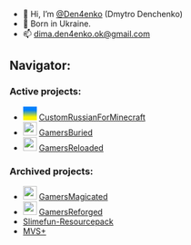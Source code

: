 - 👋 Hi, I’m [@Den4enko](https://github.com/Den4enko) (Dmytro Denchenko)
- 👀 Born in Ukraine.
- 📫 [dima.den4enko.ok@gmail.com](mailto://dima.den4enko.ok@gmail.com)

## Navigator:
### Active projects:
- <img src="https://raw.githubusercontent.com/Den4enko/CustomRussianForMinecraft/1.19.3/pack.png" width="24" height="24"> [CustomRussianForMinecraft](/CustomRussianForMinecraft)
- <img src="https://raw.githubusercontent.com/Den4enko/GamersBuried/1.19.2/release/GamersBuried.png" width="24" height="24"> [GamersBuried](/GamersBuried)
- <img src="https://raw.githubusercontent.com/Den4enko/GamersReloaded/1.18.2/release/GamersReloaded.png" width="24" height="24"> [GamersReloaded](/GamersReloaded)

### Archived projects:
- <img src="https://raw.githubusercontent.com/Den4enko/GamersMagicated/1.18.2/release/GamersMagicated.png" width="24" height="24"> [GamersMagicated](/GamersMagicated)
- <img src="https://raw.githubusercontent.com/Den4enko/GamersReforged/1.18.2/release/GamersReforged.png" width="24" height="24"> [GamersReforged](/GamersReforged)
- [Slimefun-Resourcepack](/Slimefun-Resourcepack)
- [MVS+](https://mvsplus.github.io)
